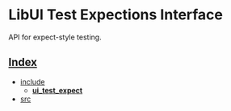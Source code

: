 # LibUI Test Expections Interface

API for expect-style testing.

## [Index](../README.md)

- [include](../README.md)
  - **[ui_test_expect](./README.md)**
- [src](../../src/README.md)
